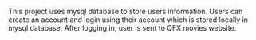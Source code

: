 This project uses mysql database to store users information.
Users can create an account and login using their account which is stored locally in mysql database.
After logging in, user is sent to QFX movies website.
